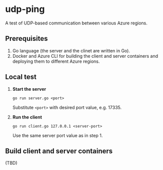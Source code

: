 # udp-ping
A test of UDP-based communication between various Azure regions.

## Prerequisites
1. Go language (the server and the clinet are written in Go).
2. Docker and Azure CLI for building the client and server containers and deploying them to different Azure regions.


## Local test

1.  **Start the server**
    ```shell
    go run server.go <port>
    ```
    Substitute `<port>` with desired port value, e.g. 17335.

2.  **Run the client**
    ```shell
    go run client.go 127.0.0.1 <server-port>
    ```
    Use the same server port value as in step 1.


## Build client and server containers
(TBD)